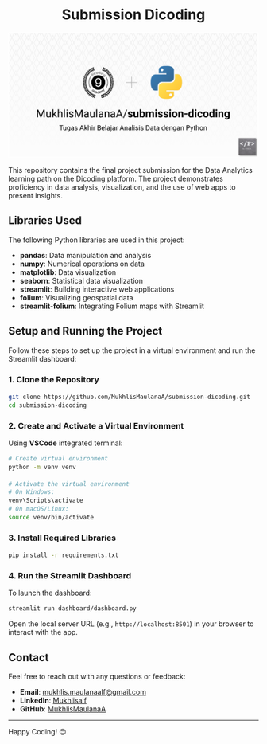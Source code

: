 <h1 align="center">Submission Dicoding</h1>

![bannner](banner-repo-github-submission-dicoding.png)

This repository contains the final project submission for the Data Analytics learning path on the Dicoding platform. The project demonstrates proficiency in data analysis, visualization, and the use of web apps to present insights.

## **Libraries Used**
The following Python libraries are used in this project:

- **pandas**: Data manipulation and analysis
- **numpy**: Numerical operations on data
- **matplotlib**: Data visualization
- **seaborn**: Statistical data visualization
- **streamlit**: Building interactive web applications
- **folium**: Visualizing geospatial data
- **streamlit-folium**: Integrating Folium maps with Streamlit

## **Setup and Running the Project**

Follow these steps to set up the project in a virtual environment and run the Streamlit dashboard:

### 1. Clone the Repository
```bash
git clone https://github.com/MukhlisMaulanaA/submission-dicoding.git
cd submission-dicoding
```

### 2. Create and Activate a Virtual Environment

Using **VSCode** integrated terminal:

```bash
# Create virtual environment
python -m venv venv

# Activate the virtual environment
# On Windows:
venv\Scripts\activate
# On macOS/Linux:
source venv/bin/activate
```

### 3. Install Required Libraries

```bash
pip install -r requirements.txt
```

### 4. Run the Streamlit Dashboard

To launch the dashboard:

```bash
streamlit run dashboard/dashboard.py
```

Open the local server URL (e.g., `http://localhost:8501`) in your browser to interact with the app.

## **Contact**

Feel free to reach out with any questions or feedback:

- **Email**: [mukhlis.maulanaalf@gmail.com](mailto:mukhlis.maulanaalf@gmail.com)
- **LinkedIn**: [Mukhlisalf](https://www.linkedin.com/in/mukhlisalf/)
- **GitHub**: [MukhlisMaulanaA](https://github.com/MukhlisMaulanaA)

---

Happy Coding! 😊

